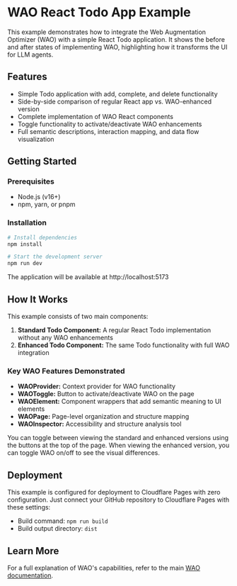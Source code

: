 # WAO React Todo App Example

This example demonstrates how to integrate the Web Augmentation Optimizer (WAO) with a simple React Todo application. It shows the before and after states of implementing WAO, highlighting how it transforms the UI for LLM agents.

## Features

- Simple Todo application with add, complete, and delete functionality
- Side-by-side comparison of regular React app vs. WAO-enhanced version
- Complete implementation of WAO React components
- Toggle functionality to activate/deactivate WAO enhancements
- Full semantic descriptions, interaction mapping, and data flow visualization

## Getting Started

### Prerequisites

- Node.js (v16+)
- npm, yarn, or pnpm

### Installation

```bash
# Install dependencies
npm install

# Start the development server
npm run dev
```

The application will be available at http://localhost:5173

## How It Works

This example consists of two main components:

1. **Standard Todo Component:** A regular React Todo implementation without any WAO enhancements
2. **Enhanced Todo Component:** The same Todo functionality with full WAO integration

### Key WAO Features Demonstrated

- **WAOProvider:** Context provider for WAO functionality
- **WAOToggle:** Button to activate/deactivate WAO on the page
- **WAOElement:** Component wrappers that add semantic meaning to UI elements
- **WAOPage:** Page-level organization and structure mapping
- **WAOInspector:** Accessibility and structure analysis tool

You can toggle between viewing the standard and enhanced versions using the buttons at the top of the page. When viewing the enhanced version, you can toggle WAO on/off to see the visual differences.

## Deployment

This example is configured for deployment to Cloudflare Pages with zero configuration. Just connect your GitHub repository to Cloudflare Pages with these settings:

- Build command: `npm run build`
- Build output directory: `dist`

## Learn More

For a full explanation of WAO's capabilities, refer to the main [WAO documentation](https://github.com/stunt-double/wao#readme). 
